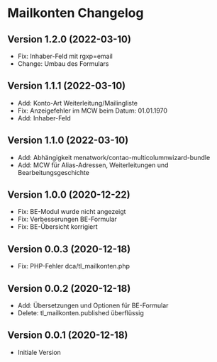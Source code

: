 # Mailkonten Changelog

## Version 1.2.0 (2022-03-10)

* Fix: Inhaber-Feld mit rgxp=email
* Change: Umbau des Formulars

## Version 1.1.1 (2022-03-10)

* Add: Konto-Art Weiterleitung/Mailingliste
* Fix: Anzeigefehler im MCW beim Datum: 01.01.1970
* Add: Inhaber-Feld

## Version 1.1.0 (2022-03-10)

* Add: Abhängigkeit menatwork/contao-multicolumnwizard-bundle
* Add: MCW für Alias-Adressen, Weiterleitungen und Bearbeitungsgeschichte

## Version 1.0.0 (2020-12-22)

* Fix: BE-Modul wurde nicht angezeigt
* Fix: Verbesserungen BE-Formular
* Fix: BE-Übersicht korrigiert

## Version 0.0.3 (2020-12-18)

* Fix: PHP-Fehler dca/tl_mailkonten.php

## Version 0.0.2 (2020-12-18)

* Add: Übersetzungen und Optionen für BE-Formular
* Delete: tl_mailkonten.published überflüssig

## Version 0.0.1 (2020-12-18)

* Initiale Version
